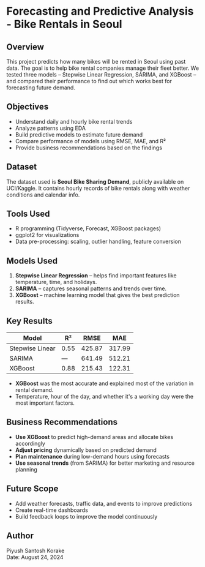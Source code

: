 # Forecasting and Predictive Analysis - Bike Rentals in Seoul

## Overview
This project predicts how many bikes will be rented in Seoul using past data. The goal is to help bike rental companies manage their fleet better. We tested three models – Stepwise Linear Regression, SARIMA, and XGBoost – and compared their performance to find out which works best for forecasting future demand.

## Objectives
- Understand daily and hourly bike rental trends
- Analyze patterns using EDA
- Build predictive models to estimate future demand
- Compare performance of models using RMSE, MAE, and R²
- Provide business recommendations based on the findings

## Dataset
The dataset used is **Seoul Bike Sharing Demand**, publicly available on UCI/Kaggle. It contains hourly records of bike rentals along with weather conditions and calendar info.

## Tools Used
- R programming (Tidyverse, Forecast, XGBoost packages)
- ggplot2 for visualizations
- Data pre-processing: scaling, outlier handling, feature conversion

## Models Used
1. **Stepwise Linear Regression** – helps find important features like temperature, time, and holidays.
2. **SARIMA** – captures seasonal patterns and trends over time.
3. **XGBoost** – machine learning model that gives the best prediction results.

## Key Results
| Model                    | R²     | RMSE     | MAE     |
|-------------------------|--------|----------|---------|
| Stepwise Linear         | 0.55   | 425.87   | 317.99  |
| SARIMA                  | —      | 641.49   | 512.21  |
| XGBoost                 | 0.88   | 215.43   | 122.31  |

- **XGBoost** was the most accurate and explained most of the variation in rental demand.
- Temperature, hour of the day, and whether it's a working day were the most important factors.

## Business Recommendations
- **Use XGBoost** to predict high-demand areas and allocate bikes accordingly
- **Adjust pricing** dynamically based on predicted demand
- **Plan maintenance** during low-demand hours using forecasts
- **Use seasonal trends** (from SARIMA) for better marketing and resource planning

## Future Scope
- Add weather forecasts, traffic data, and events to improve predictions
- Create real-time dashboards
- Build feedback loops to improve the model continuously

## Author
Piyush Santosh Korake  
Date: August 24, 2024
